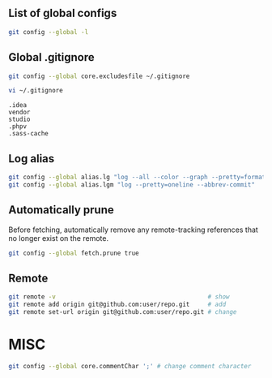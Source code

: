 ## List of global configs
```bash
git config --global -l
```

## Global .gitignore
```bash
git config --global core.excludesfile ~/.gitignore
```
```bash
vi ~/.gitignore
```
```
.idea
vendor
studio
.phpv
.sass-cache
```

## Log alias 
```bash
git config --global alias.lg "log --all --color --graph --pretty=format:'%Cred%h%Creset - %s %Cgreen(%cr %ci) %C(bold blue)<%an>%Creset %C(yellow)%d%Creset' --abbrev-commit"
git config --global alias.lgm "log --pretty=oneline --abbrev-commit"
```

## Automatically prune

Before fetching, automatically remove any remote-tracking references that no longer exist on the remote.
```bash
git config --global fetch.prune true
```

## Remote
```bash
git remote -v                                          # show
git remote add origin git@github.com:user/repo.git     # add
git remote set-url origin git@github.com:user/repo.git # change
```

# MISC
```bash
git config --global core.commentChar ';' # change comment character
```
